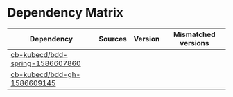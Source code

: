 # Dependency Matrix

Dependency | Sources | Version | Mismatched versions
---------- | ------- | ------- | -------------------
[cb-kubecd/bdd-spring-1586607860](https://github.com/cb-kubecd/bdd-spring-1586607860.git) |  | []() | 
[cb-kubecd/bdd-gh-1586609145](https://github.com/cb-kubecd/bdd-gh-1586609145.git) |  | []() | 
